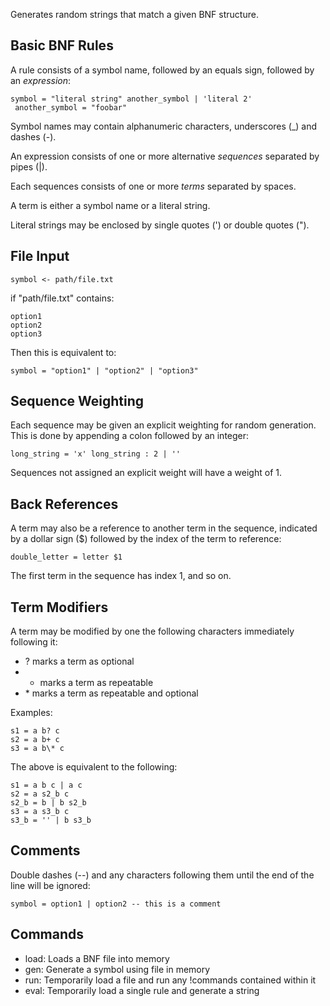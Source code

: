 Generates random strings that match a given BNF structure.

## Basic BNF Rules

A rule consists of a symbol name, followed by an equals sign, followed by an *expression*:

    symbol = "literal string" another_symbol | 'literal 2'
	 another_symbol = "foobar"

Symbol names may contain alphanumeric characters, underscores (_) and dashes (-).

An expression consists of one or more alternative *sequences* separated by pipes (|).

Each sequences consists of one or more *terms* separated by spaces.

A term is either a symbol name or a literal string.

Literal strings may be enclosed by single quotes (') or double quotes (").


## File Input

    symbol <- path/file.txt

if "path/file.txt" contains:

    option1
    option2
    option3

Then this is equivalent to:

    symbol = "option1" | "option2" | "option3"


## Sequence Weighting

Each sequence may be given an explicit weighting for random generation. This is done by appending a colon followed by an integer:

	long_string = 'x' long_string : 2 | ''

Sequences not assigned an explicit weight will have a weight of 1.


## Back References

A term may also be a reference to another term in the sequence, indicated by a dollar sign ($) followed by the index of the term to reference:
	
	double_letter = letter $1

The first term in the sequence has index 1, and so on.


## Term Modifiers

A term may be modified by one the following characters immediately following it:

* ? marks a term as optional
* + marks a term as repeatable
* \* marks a term as repeatable and optional

Examples:

	s1 = a b? c
	s2 = a b+ c
	s3 = a b\* c

The above is equivalent to the following:

	s1 = a b c | a c
	s2 = a s2_b c
	s2_b = b | b s2_b
	s3 = a s3_b c
	s3_b = '' | b s3_b


## Comments

Double dashes (--) and any characters following them until the end of the line will be ignored:

	symbol = option1 | option2 -- this is a comment


## Commands
	
* load: Loads a BNF file into memory
* gen: Generate a symbol using file in memory
* run: Temporarily load a file and run any !commands contained within it
* eval: Temporarily load a single rule and generate a string
